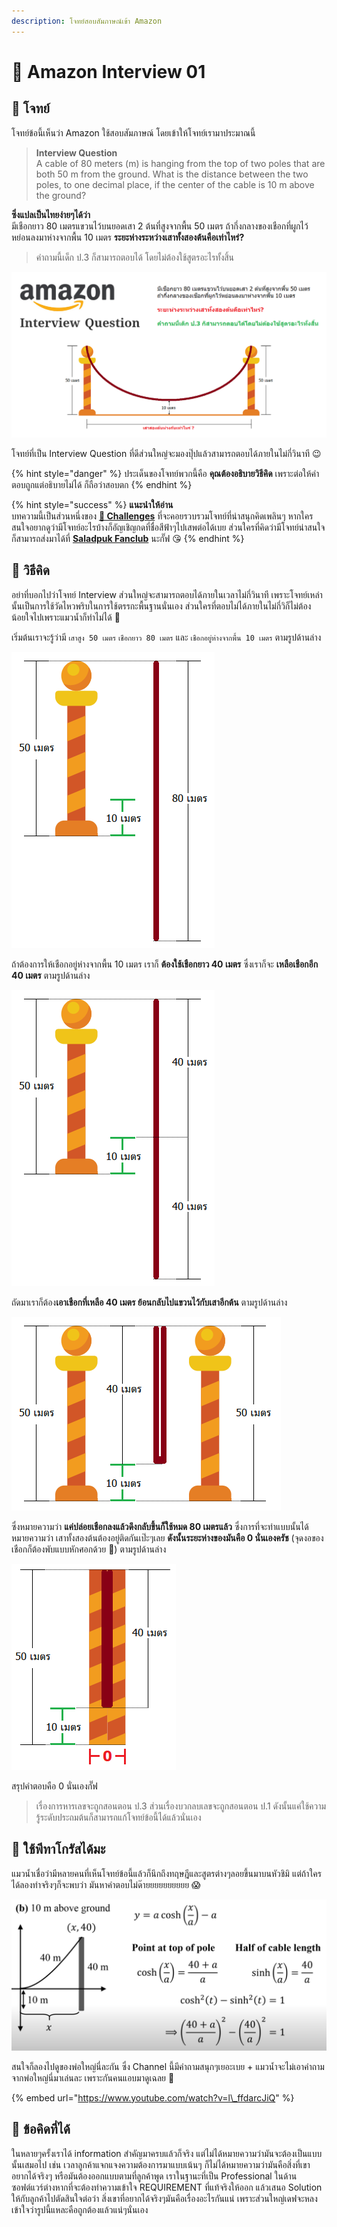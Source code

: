 ```yaml
---
description: โจทย์สอบสัมภาษณ์เข้า Amazon
---
```


# 🌉 Amazon Interview 01

## 🥳 โจทย์

โจทย์ข้อนี้เห็นว่า Amazon ใช้สอบสัมภาษณ์ โดยเข้าให้โจทย์เรามาประมาณนี้

> **Interview Question**  
> A cable of 80 meters \(m\) is hanging from the top of two poles that are both 50 m from the ground. What is the distance between the two poles, to one decimal place, if the center of the cable is 10 m above the ground?

**ซึ่งแปลเป็นไทยง่ายๆได้ว่า**  
มีเชือกยาว 80 เมตรแขวนไว้บนยอดเสา 2 ต้นที่สูงจากพื้น 50 เมตร ถ้ากึ่งกลางของเชือกที่ผูกไว้หย่อนลงมาห่างจากพื้น 10 เมตร **ระยะห่างระหว่างเสาทั้งสองต้นคือเท่าไหร่?**

> คำถามนี้เด็ก ป.3 ก็สามารถตอบได้ โดยไม่ต้องใช้สูตรอะไรทั้งสิ้น

![](../../.gitbook/assets/image%20%281274%29.png)

โจทย์ที่เป็น Interview Question ที่ดีส่วนใหญ่จะมองปุ๊ปแล้วสามารถตอบได้ภายในไม่กี่วินาที 😉

{% hint style="danger" %}
ประเด็นของโจทย์พวกนี้คือ **คุณต้องอธิบายวิธีคิด** เพราะต่อให้คำตอบถูกแต่อธิบายไม่ได้ ก็ถือว่าสอบตก
{% endhint %}

{% hint style="success" %}
**แนะนำให้อ่าน**  
บทความนี้เป็นส่วนหนึ่งของ [**🧠 Challenges**](https://www.saladpuk.com/puzzle/challenges) ที่จะคอยรวบรวมโจทย์ที่น่าสนุกคิดเพลินๆ หากใครสนใจอยากดูว่ามีโจทย์อะไรบ้างก็อัญเชิญกดที่ชื่อสีฟ้าๆไปเสพต่อได้เบย ส่วนใครที่คิดว่ามีโจทย์น่าสนใจก็สามารถส่งมาได้ที่ [**Saladpuk Fanclub**](https://www.facebook.com/mr.saladpuk) นะกั๊ฟ 😘
{% endhint %}

## 🤠 วิธีคิด

อย่าที่บอกไปว่าโจทย์ Interview ส่วนใหญ่จะสามารถตอบได้ภายในเวลาไม่กี่วินาที เพราะโจทย์เหล่านั้นเป็นการใช้วัดไหวพริบในการใช้ตรรกะพื้นฐานนั่นเอง ส่วนใครที่ตอบไม่ได้ภายในไม่กี่วิก็ไม่ต้องน้อยใจไปเพราะแมวน้ำก็ทำไม่ได้ 🤣

เริ่มต้นเราจะรู้ว่ามี `เสาสูง 50 เมตร` `เชือกยาว 80 เมตร` และ `เชือกอยู่ห่างจากพื้น 10 เมตร` ตามรูปด้านล่าง

![](../../.gitbook/assets/image%20%281276%29.png)

ถ้าต้องการให้เชือกอยู่ห่างจากพื้น 10 เมตร เราก็ **ต้องใช้เชือกยาว 40 เมตร** ซึ่งเราก็จะ **เหลือเชือกอีก 40 เมตร** ตามรูปด้านล่าง

![&#xE44;&#xE21;&#xE48;&#xE15;&#xE49;&#xE2D;&#xE07;&#xE2B;&#xE48;&#xE27;&#xE07; &#xE23;&#xE39;&#xE1B;&#xE1E;&#xE27;&#xE01;&#xE19;&#xE35;&#xE49;&#xE41;&#xE21;&#xE27;&#xE19;&#xE49;&#xE33;&#xE17;&#xE33; scale &#xE21;&#xE32;&#xE16;&#xE39;&#xE01;&#xE15;&#xE49;&#xE2D;&#xE07; &#x1F601;](../../.gitbook/assets/image%20%281279%29.png)

ถัดมาเราก็ต้อง**เอาเชือกที่เหลือ 40 เมตร ย้อนกลับไปแขวนไว้กับเสาอีกต้น** ตามรูปด้านล่าง

![](../../.gitbook/assets/image%20%281278%29.png)

ซึ่งหมายความว่า **แค่ปล่อยเชือกลงแล้วดึงกลับขึ้นก็ใช้หมด 80 เมตรแล้ว** ซึ่งการที่จะทำแบบนั้นได้หมายความว่า เสาทั้งสองต้นต้องอยู่ติดกันเป๊ะๆเลย **ดังนั้นระยะห่างของมันคือ 0 นั่นเองครัช** \(จุดงอของเชือกก็ต้องพับแบบหักศอกด้วย 🤣\) ตามรูปด้านล่าง

![&#xE40;&#xE2A;&#xE32;&#xE17;&#xE31;&#xE49;&#xE07;&#xE2A;&#xE2D;&#xE07;&#xE15;&#xE49;&#xE2D;&#xE07;&#xE15;&#xE34;&#xE14;&#xE01;&#xE31;&#xE19;](../../.gitbook/assets/image%20%281275%29.png)

สรุปคำตอบคือ 0 นั่นเองกั๊ฟ

> เรื่องการหารเลขจะถูกสอนตอน ป.3 ส่วนเรื่องบวกลบเลขจะถูกสอนตอน ป.1 ดังนั้นแค่ใช้ความรู้ระดับประถมต้นก็สามารถแก้โจทย์ข้อนี้ได้แล้วนั่นเอง

## 🤔 ใช้พีทาโกรัสได้มะ

แมวน้ำเชื่อว่ามีหลายคนที่เห็นโจทย์ข้อนี้แล้วก็นึกถึงทฤษฎีและสูตรต่างๆลอยขึ้นมาบนหัวชิมิ แต่ถ้าใครได้ลองทำจริงๆก็จะพบว่า มันหาคำตอบไม่ด๊ายยยยยยยยยย 😱 

![](../../.gitbook/assets/image%20%281277%29.png)

สนใจก็ลองไปดูของพ่อใหญ่นี่ละกัน ซึ่ง Channel นี้มีคำถามสนุกๆเยอะเบย + แมวน้ำจะไม่เอาคำถามจากพ่อใหญ่นี่มาเล่นละ เพราะกันคนแอบมาดูเฉลย 🤣

{% embed url="https://www.youtube.com/watch?v=l\_ffdarcJiQ" %}

## **🎯 ข้อคิดที่ได้**

ในหลายๆครั้งเราได้ information สำคัญมาครบแล้วก็จริง แต่ไม่ได้หมายความว่ามันจะต้องเป็นแบบนั้นเสมอไป เช่น  เวลาลูกค้าแจกแจงความต้องการมาแบบเน้นๆ ก็ไม่ได้หมายความว่ามันคือสิ่งที่เขาอยากได้จริงๆ หรือมันต้องออกแบบตามที่ลูกค้าพูด เราในฐานะที่เป็น Professional ในด้านซอฟต์แวร์ต่างหากที่จะต้องทำความเข้าใจ REQUIREMENT ที่แท้จริงให้ออก แล้วเสนอ Solution ให้กับลูกค้าไปตัดสินใจต่อว่า สิ่งเขาที่อยากได้จริงๆมันคือเรื่องอะไรกันแน่ เพราะส่วนใหญ่เดฟจะหลงเข้าใจว่ารูปนี้แหละคือถูกต้องแล้วแน่ๆนั่นเอง

